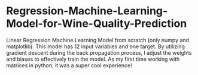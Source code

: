 # Regression-Machine-Learning-Model-for-Wine-Quality-Prediction
Linear Regression Machine Learning Model from scratch (only numpy and matplotlib). This model has 12 input variables and one target. By utilizing gradient descent during the back propagation process, I adjust the weights and biases to effectively train the model. As my first time working with matrices in python, it was a super cool experience!
